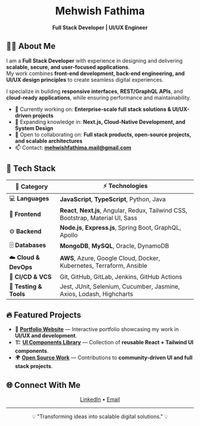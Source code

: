 <h1 align="center">Mehwish Fathima</h1>
<p align="center">
  <b>Full Stack Developer | UI/UX Engineer</b>
</p> 


## 👩‍💻 About Me  

I am a **Full Stack Developer** with experience in designing and delivering **scalable, secure, and user-focused applications**.  
My work combines **front-end development, back-end engineering, and UI/UX design principles** to create seamless digital experiences.  

I specialize in building **responsive interfaces**, **REST/GraphQL APIs**, and **cloud-ready applications**, while ensuring performance and maintainability.  

- 🔭 Currently working on: **Enterprise-scale full stack solutions & UI/UX-driven projects**  
- 🌱 Expanding knowledge in: **Next.js, Cloud-Native Development, and System Design**  
- 👯 Open to collaborating on: **Full stack products, open-source projects, and scalable architectures**  
- 📫 Contact: **mehwishfathima.mail@gmail.com**  


## 🚀 Tech Stack  

| 🎯 **Category**     | ⚡ **Technologies** |
|---------------------|----------------------|
| 💻 **Languages**    | **JavaScript**, **TypeScript**, Python, Java |
| 🎨 **Frontend**     | **React**, **Next.js**, Angular, Redux, Tailwind CSS, Bootstrap, Material UI, Sass |
| ⚙️ **Backend**      | **Node.js**, **Express.js**, Spring Boot, GraphQL, Apollo |
| 🗄️ **Databases**    | **MongoDB**, **MySQL**, Oracle, DynamoDB |
| ☁️ **Cloud & DevOps** | **AWS**, Azure, Google Cloud, Docker, Kubernetes, Terraform, Ansible |
| 🔄 **CI/CD & VCS**  | Git, GitHub, GitLab, Jenkins, GitHub Actions |
| 🧪 **Testing & Tools** | Jest, JUnit, Selenium, Cucumber, Jasmine, Axios, Lodash, Highcharts |

## 🔥 Featured Projects  

- 💼 [**Portfolio Website**](https://mehwish-11.github.io/3D-Animation/) — Interactive portfolio showcasing my work in **UI/UX and development**.  
- 🏗️ [**UI Components Library**](https://gaming-project-iota.vercel.app/) — Collection of **reusable React + Tailwind UI components**.  
- 🌍 [**Open Source Work**](https://mehwish-11.github.io/Anime-portfolio-ui/) — Contributions to **community-driven UI and full stack projects**.  


## 🌐 Connect With Me  

<p align="center">
  <a href="https://linkedin.com/in/mehwishfathima11" target="_blank">LinkedIn</a> •
  <a href="mailto:mehwishfathima.mail@gmail.com">Email</a>
</p>

---

<p align="center">💡 "Transforming ideas into scalable digital solutions." 💡</p>